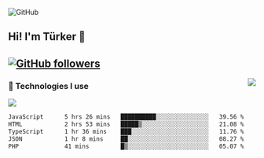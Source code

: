 ![GitHub](https://github.com/turkwr/turkwr/assets/63150613/e5462c44-ccab-48a0-8a33-9f1ea91ff35d)
<!-- ## Hi! I'm Türker 🖐️ -->
##  Hi! I'm Türker 👋
## [![GitHub followers](https://img.shields.io/github/followers/turkwr?color=333&label=Follow&logo=github&logoColor=fff&style=flat-square)](https://github.com/turkwr?tab=followers)
<a href="https://discord.com/users/162740870607536128">
 <img src="https://lanyard.cnrad.dev/api/162740870607536128?hideTimestamp=true&idleMessage=Just%20chillin'%20at%20the%20moment&bg=161a23&animated=true" align="right" />
</a>

### 🧠 Technologies I use
![](https://skillicons.dev/icons?i=js,ts,py,php,html,css,tailwind,bootstrap,nodejs,express,react,nextjs&theme=dark&perline=4)

<!--START_SECTION:waka-->

```txt
JavaScript      5 hrs 26 mins   ██████████░░░░░░░░░░░░░░░   39.56 %
HTML            2 hrs 53 mins   █████▒░░░░░░░░░░░░░░░░░░░   21.08 %
TypeScript      1 hr 36 mins    ███░░░░░░░░░░░░░░░░░░░░░░   11.76 %
JSON            1 hr 8 mins     ██░░░░░░░░░░░░░░░░░░░░░░░   08.27 %
PHP             41 mins         █▒░░░░░░░░░░░░░░░░░░░░░░░   05.07 %
```

<!--END_SECTION:waka-->
